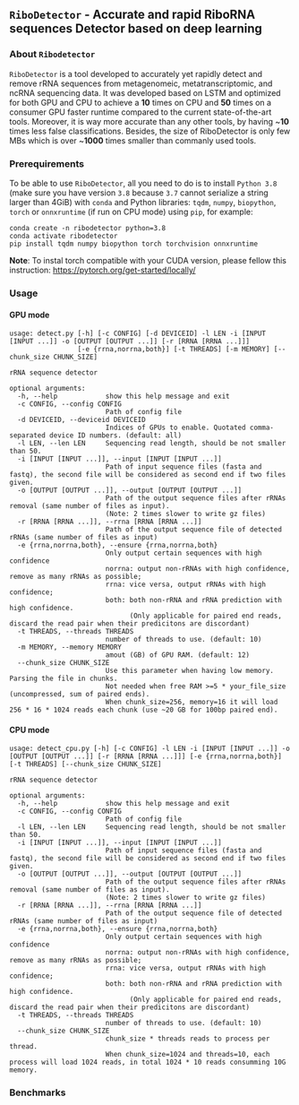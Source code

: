 ## `RiboDetector` - Accurate and rapid RiboRNA sequences Detector based on deep learning

### About `Ribodetector`

`RiboDetector` is a tool developed to accurately yet rapidly detect and remove rRNA sequences from metagenomeic, metatranscriptomic, and ncRNA sequencing data. It was developed based on LSTM and optimized for both GPU and CPU to achieve a **10** times on CPU and **50** times on a consumer GPU faster runtime compared to the current state-of-the-art tools. Moreover, it is way more accurate than any other tools, by having ~**10** times less false classifications. Besides, the size of RiboDetector is only few MBs which is over ~**1000** times smaller than commanly used tools.

### Prerequirements

To be able to use `RiboDetector`, all you need to do is to install `Python 3.8` (make sure you have version `3.8` because `3.7` cannot serialize a string larger than 4GiB) with `conda` and Python libraries: `tqdm`, `numpy`, `biopython`, `torch` or `onnxruntime` (if run on CPU mode) using `pip`, for example:

```shell
conda create -n ribodetector python=3.8
conda activate ribodetector
pip install tqdm numpy biopython torch torchvision onnxruntime
```
**Note**: To instal torch compatible with your CUDA version, please fellow this instruction:
https://pytorch.org/get-started/locally/

### Usage

#### GPU mode

```shell
usage: detect.py [-h] [-c CONFIG] [-d DEVICEID] -l LEN -i [INPUT [INPUT ...]] -o [OUTPUT [OUTPUT ...]] [-r [RRNA [RRNA ...]]]
                 [-e {rrna,norrna,both}] [-t THREADS] [-m MEMORY] [--chunk_size CHUNK_SIZE]

rRNA sequence detector

optional arguments:
  -h, --help            show this help message and exit
  -c CONFIG, --config CONFIG
                        Path of config file
  -d DEVICEID, --deviceid DEVICEID
                        Indices of GPUs to enable. Quotated comma-separated device ID numbers. (default: all)
  -l LEN, --len LEN     Sequencing read length, should be not smaller than 50.
  -i [INPUT [INPUT ...]], --input [INPUT [INPUT ...]]
                        Path of input sequence files (fasta and fastq), the second file will be considered as second end if two files given.
  -o [OUTPUT [OUTPUT ...]], --output [OUTPUT [OUTPUT ...]]
                        Path of the output sequence files after rRNAs removal (same number of files as input).
                        (Note: 2 times slower to write gz files)
  -r [RRNA [RRNA ...]], --rrna [RRNA [RRNA ...]]
                        Path of the output sequence file of detected rRNAs (same number of files as input)
  -e {rrna,norrna,both}, --ensure {rrna,norrna,both}
                        Only output certain sequences with high confidence
                        norrna: output non-rRNAs with high confidence, remove as many rRNAs as possible;
                        rrna: vice versa, output rRNAs with high confidence;
                        both: both non-rRNA and rRNA prediction with high confidence.
                              (Only applicable for paired end reads, discard the read pair when their predicitons are discordant)
  -t THREADS, --threads THREADS
                        number of threads to use. (default: 10)
  -m MEMORY, --memory MEMORY
                        amout (GB) of GPU RAM. (default: 12)
  --chunk_size CHUNK_SIZE
                        Use this parameter when having low memory. Parsing the file in chunks.
                        Not needed when free RAM >=5 * your_file_size (uncompressed, sum of paired ends).
                        When chunk_size=256, memory=16 it will load 256 * 16 * 1024 reads each chunk (use ~20 GB for 100bp paired end).
```

#### CPU mode

```shell
usage: detect_cpu.py [-h] [-c CONFIG] -l LEN -i [INPUT [INPUT ...]] -o [OUTPUT [OUTPUT ...]] [-r [RRNA [RRNA ...]]] [-e {rrna,norrna,both}] [-t THREADS] [--chunk_size CHUNK_SIZE]

rRNA sequence detector

optional arguments:
  -h, --help            show this help message and exit
  -c CONFIG, --config CONFIG
                        Path of config file
  -l LEN, --len LEN     Sequencing read length, should be not smaller than 50.
  -i [INPUT [INPUT ...]], --input [INPUT [INPUT ...]]
                        Path of input sequence files (fasta and fastq), the second file will be considered as second end if two files given.
  -o [OUTPUT [OUTPUT ...]], --output [OUTPUT [OUTPUT ...]]
                        Path of the output sequence files after rRNAs removal (same number of files as input).
                        (Note: 2 times slower to write gz files)
  -r [RRNA [RRNA ...]], --rrna [RRNA [RRNA ...]]
                        Path of the output sequence file of detected rRNAs (same number of files as input)
  -e {rrna,norrna,both}, --ensure {rrna,norrna,both}
                        Only output certain sequences with high confidence
                        norrna: output non-rRNAs with high confidence, remove as many rRNAs as possible;
                        rrna: vice versa, output rRNAs with high confidence;
                        both: both non-rRNA and rRNA prediction with high confidence.
                              (Only applicable for paired end reads, discard the read pair when their predicitons are discordant)
  -t THREADS, --threads THREADS
                        number of threads to use. (default: 10)
  --chunk_size CHUNK_SIZE
                        chunk_size * threads reads to process per thread.
                        When chunk_size=1024 and threads=10, each process will load 1024 reads, in total 1024 * 10 reads consumming 10G memory.
```

### Benchmarks
